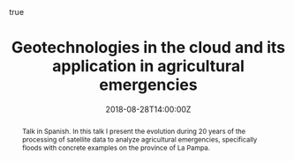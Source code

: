 ---
abstract: Talk in Spanish. In this talk I present the evolution during 20 years of the processing of satellite data to analyze agricultural emergencies, specifically floods with concrete examples on the province of La Pampa.
all_day: false
authors: []
date: "2018-08-28T14:00:00Z"
event: Primer Workshop Inundaciones y geotecnologías aplicadas. interinstitucionalidad y compromiso social
event_url: https://inta.gob.ar/eventos/primer-workshop-inundaciones-y-geotecnologias-aplicadas-interinstitucionalidad-y-compromiso-social
featured: false
links:
- icon: twitter
  icon_pack: fab
  name: Follow
  url: https://twitter.com/yabellini 
location: Facultad de Ciencias Humanas, Santa Rosa, La Pampa
math: true
publishDate: "2018-11-28T14:00:00Z"
slides: 
summary: Talk in Spanish. This talk shows the evolution of 20 years of the processing of satellite data to analyze agricultural emergencies like floods.
tags: []
title: Geotechnologies in the cloud and its application in agricultural emergencies
url_code: ""
url_pdf: "GEE_Inundaciones2018.pdf"
url_slides: ""
url_video: ""
---